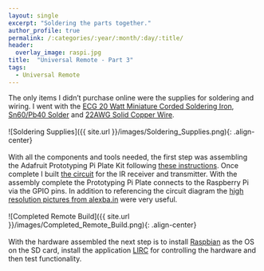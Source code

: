 ```yaml
---
layout: single
excerpt: "Soldering the parts together."
author_profile: true
permalink: /:categories/:year/:month/:day/:title/
header:
  overlay_image: raspi.jpg
title:  "Universal Remote - Part 3"
tags:
  - Universal Remote
---
```


The only items I didn’t purchase online were the supplies for soldering and wiring. I went with the [ECG 20 Watt Miniature Corded Soldering Iron], [Sn60/Pb40 Solder] and [22AWG Solid Copper Wire].
<br><br>
![Soldering Supplies]({{ site.url }}/images/Soldering_Supplies.png){: .align-center}
<br><br>
With all the components and tools needed, the first step was assembling the Adafruit Prototyping Pi Plate Kit following [these instructions]. Once complete I built [the circuit] for the IR receiver and transmitter. With the assembly complete the Prototyping Pi Plate connects to the Raspberry Pi via the GPIO pins. In addition to referencing the circuit diagram the [high resolution pictures from alexba.in] were very useful.
<br><br>
![Completed Remote Build]({{ site.url }}/images/Completed_Remote_Build.png){: .align-center}
<br><br>
With the hardware assembled the next step is to install [Raspbian] as the OS on the SD card, install the application [LIRC] for controlling the hardware and then test functionality.


[ECG 20 Watt Miniature Corded Soldering Iron]: http://www.frys.com/product/7008601
[Sn60/Pb40 Solder]: http://www.frys.com/product/5842273
[22AWG Solid Copper Wire]: http://www.frys.com/product/7716148/
[these instructions]: https://learn.adafruit.com/adafruit-prototyping-pi-plate/solder-it
[the circuit]: https://upverter.com/alexbain/f24516375cfae8b9/Open-Source-Universal-Remote/#/
[high resolution pictures from alexba.in]: http://alexba.in/blog/2013/06/08/open-source-universal-remote-parts-and-pictures/
[Raspbian]: https://www.raspberrypi.org/downloads/raspbian/
[LIRC]: http://www.lirc.org/
